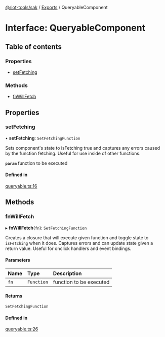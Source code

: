[@riot-tools/sak](../README.md) / [Exports](../modules.md) / QueryableComponent

# Interface: QueryableComponent

## Table of contents

### Properties

- [setFetching](QueryableComponent.md#setfetching)

### Methods

- [fnWillFetch](QueryableComponent.md#fnwillfetch)

## Properties

### setFetching

• **setFetching**: `SetFetchingFunction`

Sets component's state to isFetching true and captures any
errors caused by the function fetching. Useful for use inside
of other functions.

**`param`** function to be executed

#### Defined in

[queryable.ts:16](https://github.com/riot-tools/sak/blob/8a50b76/lib/queryable.ts#L16)

## Methods

### fnWillFetch

▸ **fnWillFetch**(`fn`): `SetFetchingFunction`

Creates a closure that will execute given function and toggle
state to `isFetching` when it does. Captures errors and can
update state given a return value. Useful for onclick handlers
and event bindings.

#### Parameters

| Name | Type | Description |
| :------ | :------ | :------ |
| `fn` | `Function` | function to be executed |

#### Returns

`SetFetchingFunction`

#### Defined in

[queryable.ts:26](https://github.com/riot-tools/sak/blob/8a50b76/lib/queryable.ts#L26)
